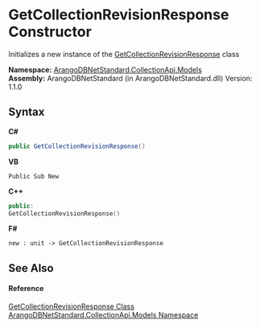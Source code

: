 # GetCollectionRevisionResponse Constructor 
 

Initializes a new instance of the <a href="6c8a891b-e2a1-0a19-ac73-3bf0c6ace3b0">GetCollectionRevisionResponse</a> class

**Namespace:**&nbsp;<a href="eddef630-2e74-9b99-ee5b-91305adea48b">ArangoDBNetStandard.CollectionApi.Models</a><br />**Assembly:**&nbsp;ArangoDBNetStandard (in ArangoDBNetStandard.dll) Version: 1.1.0

## Syntax

**C#**<br />
``` C#
public GetCollectionRevisionResponse()
```

**VB**<br />
``` VB
Public Sub New
```

**C++**<br />
``` C++
public:
GetCollectionRevisionResponse()
```

**F#**<br />
``` F#
new : unit -> GetCollectionRevisionResponse
```


## See Also


#### Reference
<a href="6c8a891b-e2a1-0a19-ac73-3bf0c6ace3b0">GetCollectionRevisionResponse Class</a><br /><a href="eddef630-2e74-9b99-ee5b-91305adea48b">ArangoDBNetStandard.CollectionApi.Models Namespace</a><br />